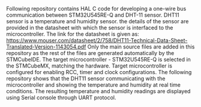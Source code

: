 Following repository contains HAL C code for developing a one-wire bus communication between STM32U545RE-Q and DHT-11 sensor.
DHT11 sensor is a temperature and humidity sensor. the details of the sensor are provided in the datasheet with which the sensor is interfaced to the microcontroller. The link for the datasheet is given as:
https://www.mouser.com/datasheet/2/758/DHT11-Technical-Data-Sheet-Translated-Version-1143054.pdf
Only the main source files are added in this repository as the rest of the files are generated automatically by the STMCubeIDE.
The target microcontroller - STM32U545RE-Q is selected in the STMCubeMX, matching the hardware.
Target microcontroller is configured for enabling RCC, timer and clock configurations.
The following repository shows that the DHT11 sensor communicating with the microcontroller and showing the temperature and humidity at real time conditions.
The resulting temperature and humidity readings are displayed using Serial console through UART protocol.
